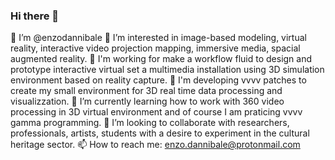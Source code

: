 ### Hi there 👋
👋 I’m @enzodannibale
👀 I’m interested in image-based modeling, virtual reality, interactive video projection mapping, immersive media, spacial augmented reality.
🤯 I'm working for make a workflow fluid to design and prototype interactive virtual set a multimedia installation using 3D simulation environment based on reality capture.
🧐 I'm developing vvvv patches to create my small environment for 3D real time data processing and visualizzation.
🌱 I’m currently learning how to work with 360 video processing in 3D virtual environment and of course I am praticing vvvv gamma programming.
💞️ I’m looking to collaborate with researchers, professionals, artists, students with a desire to experiment in the cultural heritage sector.
📫 How to reach me: enzo.dannibale@protonmail.com

